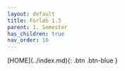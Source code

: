 ```yaml
---
layout: default
title: Forløb 1.3
parent: 1. Semester
has_children: true
nav_order: 10
---
```


<span class="fs-1">
[HOME](../index.md){: .btn .btn-blue }
</span>
